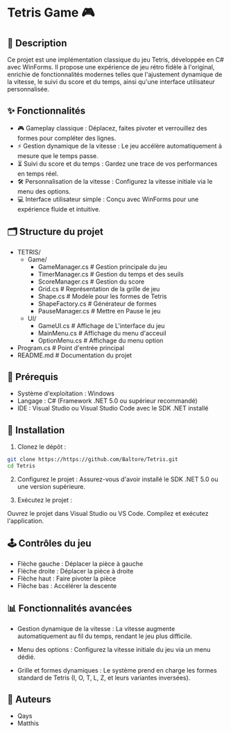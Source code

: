 # Tetris Game 🎮  

## 📖 Description

Ce projet est une implémentation classique du jeu Tetris, développée en C# avec WinForms. Il propose une expérience de jeu rétro fidèle à l'original, enrichie de fonctionnalités modernes telles que l'ajustement dynamique de la vitesse, le suivi du score et du temps, ainsi qu'une interface utilisateur personnalisée.


## ✨ Fonctionnalités

- 🎮 Gameplay classique : Déplacez, faites pivoter et verrouillez des formes pour compléter des lignes.
- ⚡ Gestion dynamique de la vitesse : Le jeu accélère automatiquement à mesure que le temps passe.
- ⏳ Suivi du score et du temps : Gardez une trace de vos performances en temps réel.
- 🛠️ Personnalisation de la vitesse : Configurez la vitesse initiale via le menu des options.
- 💻 Interface utilisateur simple : Conçu avec WinForms pour une expérience fluide et intuitive.


## 🗂️ Structure du projet

- TETRIS/
  - Game/
    - GameManager.cs       # Gestion principale du jeu
    - TimerManager.cs      # Gestion du temps et des seuils
    - ScoreManager.cs      # Gestion du score
    - Grid.cs              # Représentation de la grille de jeu
    - Shape.cs             # Modèle pour les formes de Tetris
    - ShapeFactory.cs      # Générateur de formes
    - PauseManager.cs      # Mettre en Pause le jeu
  - UI/
    - GameUI.cs            # Affichage de L'interface du jeu
    - MainMenu.cs          # Affichage du menu d'acceuil
    - OptionMenu.cs        # Affichage du menu option
- Program.cs               # Point d'entrée principal
- README.md                # Documentation du projet


## 🔧 Prérequis

- Système d'exploitation : Windows
- Langage : C# (Framework .NET 5.0 ou supérieur recommandé)
- IDE : Visual Studio ou Visual Studio Code avec le SDK .NET installé


## 🚀 Installation

1. Clonez le dépôt :
  ```bash
  git clone https://https://github.com/Baltore/Tetris.git
  cd Tetris
  ```
2. Configurez le projet :
  Assurez-vous d'avoir installé le SDK .NET 5.0 ou une version supérieure.

3. Exécutez le projet :

  Ouvrez le projet dans Visual Studio ou VS Code.
  Compilez et exécutez l'application.


## 🕹️ Contrôles du jeu

- Flèche gauche : Déplacer la pièce à gauche
- Flèche droite : Déplacer la pièce à droite
- Flèche haut : Faire pivoter la pièce
- Flèche bas : Accélérer la descente


## 📊 Fonctionnalités avancées

- Gestion dynamique de la vitesse :
  La vitesse augmente automatiquement au fil du temps, rendant le jeu plus difficile.

- Menu des options :
  Configurez la vitesse initiale du jeu via un menu dédié.

- Grille et formes dynamiques :
  Le système prend en charge les formes standard de Tetris (I, O, T, L, Z, et leurs variantes inversées).


## 👤 Auteurs

- Qays
- Matthis


